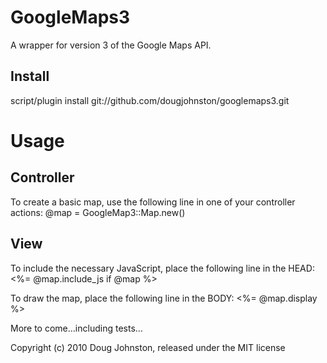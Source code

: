 GoogleMaps3
==============

A wrapper for version 3 of the Google Maps API.

Install
-------

script/plugin install git://github.com/dougjohnston/googlemaps3.git

Usage
=====

Controller
----------
To create a basic map, use the following line in one of your controller actions:
@map = GoogleMap3::Map.new()

View
----
To include the necessary JavaScript, place the following line in the HEAD:
<%= @map.include_js if @map %>

To draw the map, place the following line in the BODY:
<%= @map.display %>

More to come...including tests...

Copyright (c) 2010 Doug Johnston, released under the MIT license
